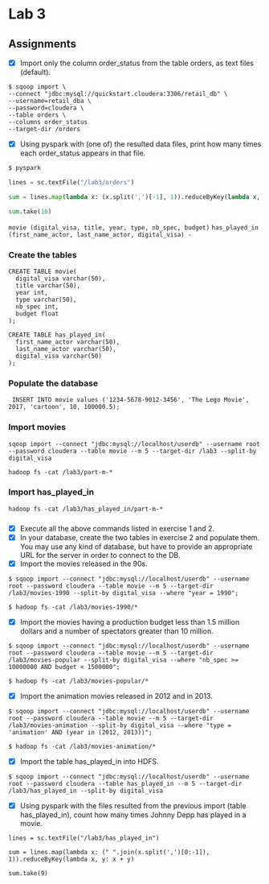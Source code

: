 # Lab 3

## Assignments
- [x] Import only the column order_status from the table orders, as text files (default).

```
$ sqoop import \
--connect "jdbc:mysql://quickstart.cloudera:3306/retail_db" \
--username=retail_dba \
--password=cloudera \
--table orders \
--columns order_status
--target-dir /orders
```
- [x] Using pyspark with (one of) the resulted data files, print how many times each order_status appears in that file.

```python
$ pyspark

lines = sc.textFile("/lab3/orders")

sum = lines.map(lambda x: (x.split(',')[-1], 1)).reduceByKey(lambda x, y: x + y)c

sum.take(10)
```

`movie (digital_visa, title, year, type, nb_spec, budget)`
`has_played_in (first_name_actor, last_name_actor, digital_visa) -`

### Create the tables
```
CREATE TABLE movie(
  digital_visa varchar(50),
  title varchar(50),
  year int,
  type varchar(50),
  nb_spec int,
  budget float
);

CREATE TABLE has_played_in(
  first_name_actor varchar(50),
  last_name_actor varchar(50),
  digital_visa varchar(50)
);

```

### Populate the database
```
 INSERT INTO movie values ('1234-5678-9012-3456', 'The Lego Movie', 2017, 'cartoon', 10, 100000.5);
```

### Import movies
```
sqoop import --connect "jdbc:mysql://localhost/userdb" --username root --password cloudera --table movie --m 5 --target-dir /lab3 --split-by digital_visa
```

```
hadoop fs -cat /lab3/part-m-*
```

### Import has_played_in

```
hadoop fs -cat /lab3/has_played_in/part-m-*
```


###
- [x] Execute all the above commands listed in exercise 1 and 2.
- [x] In your database, create the two tables in exercise 2 and populate them. You may use any kind of database, but have to provide an appropriate URL for the server in order to connect to the DB.
- [x] Import the movies released in the 90s.
```
$ sqoop import --connect "jdbc:mysql://localhost/userdb" --username root --password cloudera --table movie --m 5 --target-dir /lab3/movies-1990 --split-by digital_visa --where "year = 1990";

$ hadoop fs -cat /lab3/movies-1990/*
```
- [x] Import the movies having a production budget less than 1.5 million dollars and a number of spectators greater than 10 million.
```
$ sqoop import --connect "jdbc:mysql://localhost/userdb" --username root --password cloudera --table movie --m 5 --target-dir /lab3/movies-popular --split-by digital_visa --where "nb_spec >= 10000000 AND budget < 1500000";

$ hadoop fs -cat /lab3/movies-popular/*
```
- [x] Import the animation movies released in 2012 and in 2013.
```
$ sqoop import --connect "jdbc:mysql://localhost/userdb" --username root --password cloudera --table movie --m 5 --target-dir /lab3/movies-animation --split-by digital_visa --where "type = 'animation' AND (year in (2012, 2013))";

$ hadoop fs -cat /lab3/movies-animation/*
```
- [x] Import the table has_played_in into HDFS.
```
$ sqoop import --connect "jdbc:mysql://localhost/userdb" --username root --password cloudera --table has_played_in --m 5 --target-dir /lab3/has_played_in --split-by digital_visa
```
- [x] Using pyspark with the files resulted from the previous import (table has_played_in), count how many times Johnny Depp has played in a movie.

```
lines = sc.textFile("/lab3/has_played_in")

sum = lines.map(lambda x: (" ".join(x.split(',')[0:-1]), 1)).reduceByKey(lambda x, y: x + y)

sum.take(9)
```
